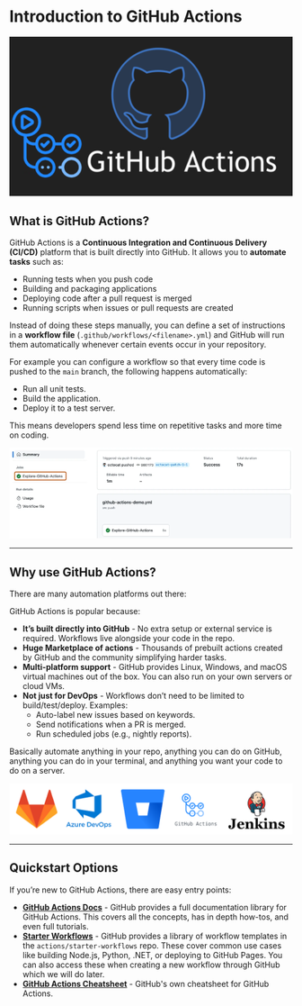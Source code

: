 
# Introduction to GitHub Actions

<kbd>![github_actions_text](../images/github_actions_text.png)</kbd>

## What is GitHub Actions?

GitHub Actions is a **Continuous Integration and Continuous Delivery (CI/CD)** platform that is built directly into GitHub.
It allows you to **automate tasks** such as:

* Running tests when you push code
* Building and packaging applications
* Deploying code after a pull request is merged
* Running scripts when issues or pull requests are created

Instead of doing these steps manually, you can define a set of instructions in a **workflow file** (`.github/workflows/<filename>.yml`) and GitHub will run them automatically whenever certain events occur in your repository.

For example you can configure a workflow so that every time code is pushed to the `main` branch, the following happens automatically:

- Run all unit tests.
- Build the application.
- Deploy it to a test server.

This means developers spend less time on repetitive tasks and more time on coding.

<kbd>![3actions-quickstart-job](../images/3actions-quickstart-job.png)</kbd>

---

## Why use GitHub Actions?

There are many automation platforms out there:


GitHub Actions is popular because:

- **It’s built directly into GitHub** - No extra setup or external service is required. Workflows live alongside your code in the repo.
- **Huge Marketplace of actions** - Thousands of prebuilt actions created by GitHub and the community simplifying harder tasks.
- **Multi-platform support** - GitHub provides Linux, Windows, and macOS virtual machines out of the box. You can also run on your own servers or cloud VMs.
- **Not just for DevOps** - Workflows don’t need to be limited to build/test/deploy. Examples:
  - Auto-label new issues based on keywords.
  - Send notifications when a PR is merged.
  - Run scheduled jobs (e.g., nightly reports).

Basically automate anything in your repo, anything you can do on GitHub, anything you can do in your terminal, and anything you want your code to do on a server.

<kbd>![CICD-all](../images/CICD-all.png)</kbd>

---

## Quickstart Options

If you’re new to GitHub Actions, there are easy entry points:

- **[GitHub Actions Docs](https://docs.github.com/en/actions)** - GitHub provides a full documentation library for GitHub Actions. This covers all the concepts, has in depth how-tos, and even full tutorials.
- **[Starter Workflows](https://github.com/actions/starter-workflows)** - GitHub provides a library of workflow templates in the `actions/starter-workflows` repo. These cover common use cases like building Node.js, Python, .NET, or deploying to GitHub Pages. You can also access these when creating a new workflow through GitHub which we will do later.
- **[GitHub Actions Cheatsheet](https://github.github.io/actions-cheat-sheet/actions-cheat-sheet.pdf)** - GitHub's own cheatsheet for GitHub Actions.
